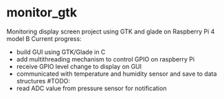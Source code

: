 # monitor_gtk
Monitoring display screen project using GTK and glade on Raspberry Pi 4 model B 
Current progress:
- build GUI using GTK/Glade in C
- add multithreading mechanism to control GPIO on raspberry Pi 
- receive GPIO level change to display on GUI
- communicated with temperature and humidity sensor and save to data structures
#TODO:
- read ADC value from pressure sensor for notification

